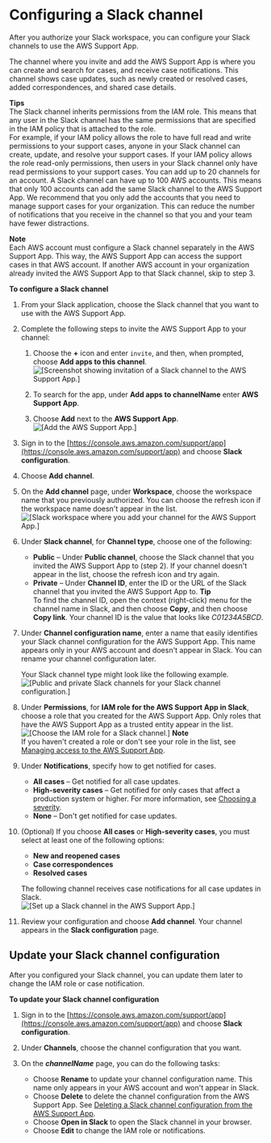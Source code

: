 # Configuring a Slack channel<a name="add-your-slack-channel"></a>

After you authorize your Slack workspace, you can configure your Slack channels to use the AWS Support App\.

The channel where you invite and add the AWS Support App is where you can create and search for cases, and receive case notifications\. This channel shows case updates, such as newly created or resolved cases, added correspondences, and shared case details\.

**Tips**  
The Slack channel inherits permissions from the IAM role\. This means that any user in the Slack channel has the same permissions that are specified in the IAM policy that is attached to the role\.  
For example, if your IAM policy allows the role to have full read and write permissions to your support cases, anyone in your Slack channel can create, update, and resolve your support cases\. If your IAM policy allows the role read\-only permissions, then users in your Slack channel only have read permissions to your support cases\.
 You can add up to 20 channels for an account\. A Slack channel can have up to 100 AWS accounts\. This means that only 100 accounts can add the same Slack channel to the AWS Support App\. We recommend that you only add the accounts that you need to manage support cases for your organization\. This can reduce the number of notifications that you receive in the channel so that you and your team have fewer distractions\.

**Note**  
Each AWS account must configure a Slack channel separately in the AWS Support App\. This way, the AWS Support App can access the support cases in that AWS account\. If another AWS account in your organization already invited the AWS Support App to that Slack channel, skip to step 3\.

**To configure a Slack channel**

1. From your Slack application, choose the Slack channel that you want to use with the AWS Support App\.

1. Complete the following steps to invite the AWS Support App to your channel:

   1. Choose the **\+** icon and enter `invite`, and then, when prompted, choose **Add apps to this channel**\.  
![\[Screenshot showing invitation of a Slack channel to the AWS Support App.\]](http://docs.aws.amazon.com/awssupport/latest/user/images/supportapp/add-apps-to-channel-from-slack.png)

   1. To search for the app, under **Add apps to channelName** enter **AWS Support App**\.

   1. Choose **Add** next to the **AWS Support App**\.   
![\[Add the AWS Support App.\]](http://docs.aws.amazon.com/awssupport/latest/user/images/supportapp/invite-apps-to-channel-from-slack.png)

1. Sign in to the [https://console.aws.amazon.com/support/app](https://console.aws.amazon.com/support/app) and choose **Slack configuration**\.

1. Choose **Add channel**\.

1. On the **Add channel** page, under **Workspace**, choose the workspace name that you previously authorized\. You can choose the refresh icon if the workspace name doesn't appear in the list\.  
![\[Slack workspace where you add your channel for the AWS Support App.\]](http://docs.aws.amazon.com/awssupport/latest/user/images/supportapp/add-slack-workspace-from-support-center.png)

1. Under **Slack channel**, for **Channel type**, choose one of the following:
   + **Public** – Under **Public channel**, choose the Slack channel that you invited the AWS Support App to \(step 2\)\. If your channel doesn't appear in the list, choose the refresh icon and try again\.
   + **Private** – Under **Channel ID**, enter the ID or the URL of the Slack channel that you invited the AWS Support App to\.
**Tip**  
To find the channel ID, open the context \(right\-click\) menu for the channel name in Slack, and then choose **Copy**, and then choose **Copy link**\. Your channel ID is the value that looks like *C01234A5BCD*\.

1. Under **Channel configuration name**, enter a name that easily identifies your Slack channel configuration for the AWS Support App\. This name appears only in your AWS account and doesn't appear in Slack\. You can rename your channel configuration later\.

   Your Slack channel type might look like the following example\.  
![\[Public and private Slack channels for your Slack channel configuration.\]](http://docs.aws.amazon.com/awssupport/latest/user/images/supportapp/public-private-channel-options.png)

1. Under **Permissions**, for **IAM role for the AWS Support App in Slack**, choose a role that you created for the AWS Support App\. Only roles that have the AWS Support App as a trusted entity appear in the list\.   
![\[Choose the IAM role for a Slack channel.\]](http://docs.aws.amazon.com/awssupport/latest/user/images/supportapp/add-iam-role-permissions-from-support-center.png)
**Note**  
If you haven't created a role or don't see your role in the list, see [Managing access to the AWS Support App](support-app-permissions.md)\.

1. Under **Notifications**, specify how to get notified for cases\.
   + **All cases** – Get notified for all case updates\.
   + **High\-severity cases** – Get notified for only cases that affect a production system or higher\. For more information, see [Choosing a severity](case-management.md#choosing-severity)\.
   + **None** – Don't get notified for case updates\.

1. \(Optional\) If you choose **All cases** or **High\-severity cases**, you must select at least one of the following options:
   + **New and reopened cases**
   + **Case correspondences**
   + **Resolved cases**

   The following channel receives case notifications for all case updates in Slack\.  
![\[Set up a Slack channel in the AWS Support App.\]](http://docs.aws.amazon.com/awssupport/latest/user/images/supportapp/add-notifications-from-support-center.png)

1. Review your configuration and choose **Add channel**\. Your channel appears in the **Slack configuration** page\.

## Update your Slack channel configuration<a name="update-your-slack-channel-configuration"></a>

After you configured your Slack channel, you can update them later to change the IAM role or case notification\.

**To update your Slack channel configuration**

1. Sign in to the [https://console.aws.amazon.com/support/app](https://console.aws.amazon.com/support/app) and choose **Slack configuration**\.

1. Under **Channels**, choose the channel configuration that you want\.

1. On the ***channelName*** page, you can do the following tasks:
   + Choose **Rename** to update your channel configuration name\. This name only appears in your AWS account and won't appear in Slack\.
   + Choose **Delete** to delete the channel configuration from the AWS Support App\. See [Deleting a Slack channel configuration from the AWS Support App](delete-a-channel.md)\.
   + Choose **Open in Slack** to open the Slack channel in your browser\.
   + Choose **Edit** to change the IAM role or notifications\.